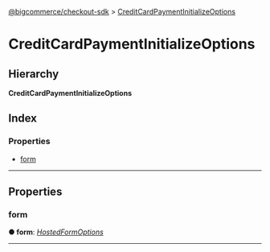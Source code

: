 [@bigcommerce/checkout-sdk](../README.md) > [CreditCardPaymentInitializeOptions](../interfaces/creditcardpaymentinitializeoptions.md)

# CreditCardPaymentInitializeOptions

## Hierarchy

**CreditCardPaymentInitializeOptions**

## Index

### Properties

* [form](creditcardpaymentinitializeoptions.md#form)

---

## Properties

<a id="form"></a>

###  form

**● form**: *[HostedFormOptions](hostedformoptions.md)*

___


